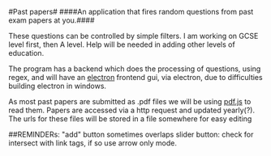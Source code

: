 #Past papers#
####An application that fires random questions from past exam papers at you.####

These questions can be controlled by simple filters.
I am working on GCSE level first, then A level. Help will be needed in adding other levels of education.

The program has a backend which does the processing of questions, using regex, and will have an [electron](http://electron.atom.io/) frontend gui, via electron, due to difficulties building electron in windows.

As most past papers are submitted as .pdf files we will be using [pdf.js](https://mozilla.github.io/pdf.js/) to read them. Papers are accessed via a http request and updated yearly(?). The urls for these files will be stored in a file somewhere for easy editing

##REMINDERs:
"add" button sometimes overlaps slider button: check for intersect with link tags, if so use arrow only mode.
